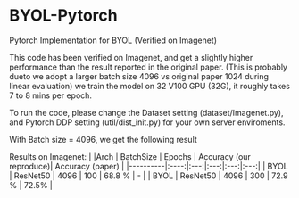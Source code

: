 # BYOL-Pytorch

Pytorch Implementation for BYOL (Verified on Imagenet)

This code has been verified on Imagenet, and get a slightly higher performance than the result reported in the original paper. (This is probably dueto we adopt a larger batch size 4096 vs original paper 1024 during linear evaluation) we train the model on 32 V100 GPU (32G), it roughly takes 7 to 8 mins per epoch.

To run the code, please change the Dataset setting (dataset/Imagenet.py), and Pytorch DDP setting (util/dist_init.py) for your own server enviroments.

With Batch size = 4096, we get the following result

Results on Imagenet:
|          |Arch | BatchSize | Epochs | Accuracy (our reproduce)|  Accuracy (paper) |
|----------|:----:|:---:|:---:|:---:|:---:|
|  BYOL | ResNet50 | 4096 | 100  |  68.8 % | - |
|  BYOL | ResNet50 | 4096 | 300  |  72.9 % | 72.5% |
